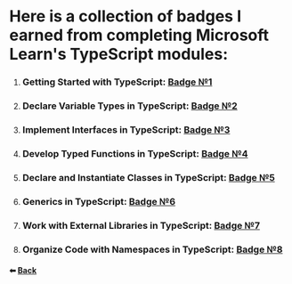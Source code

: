 # Here is a collection of badges I earned from completing Microsoft Learn's TypeScript modules:

1. ### Getting Started with TypeScript: [Badge №1](https://learn.microsoft.com/api/achievements/share/en-us/Yorokay/FZUKPM2X?sharingId=D7C8B90EF09E8F37)
2. ### Declare Variable Types in TypeScript: [Badge №2](https://learn.microsoft.com/api/achievements/share/en-us/Yorokay/PTZHL7E4?sharingId=D7C8B90EF09E8F37)
3. ### Implement Interfaces in TypeScript: [Badge №3](https://learn.microsoft.com/api/achievements/share/en-us/Yorokay/7ENL3KWZ?sharingId=D7C8B90EF09E8F37)
4. ### Develop Typed Functions in TypeScript: [Badge №4](https://learn.microsoft.com/api/achievements/share/en-us/Yorokay/K5VYJQQB?sharingId=D7C8B90EF09E8F37)
5. ### Declare and Instantiate Classes in TypeScript: [Badge №5](https://learn.microsoft.com/api/achievements/share/en-us/Yorokay/N798MERF?sharingId=D7C8B90EF09E8F37)
6. ### Generics in TypeScript: [Badge №6](https://learn.microsoft.com/api/achievements/share/en-us/Yorokay/FZUWW89X?sharingId=D7C8B90EF09E8F37)
7. ### Work with External Libraries in TypeScript: [Badge №7](https://learn.microsoft.com/api/achievements/share/en-us/Yorokay/WA9Y5BMN?sharingId=D7C8B90EF09E8F37)
8. ### Organize Code with Namespaces in TypeScript: [Badge №8](badge-link)

#### ⬅ [Back](./README.md)
